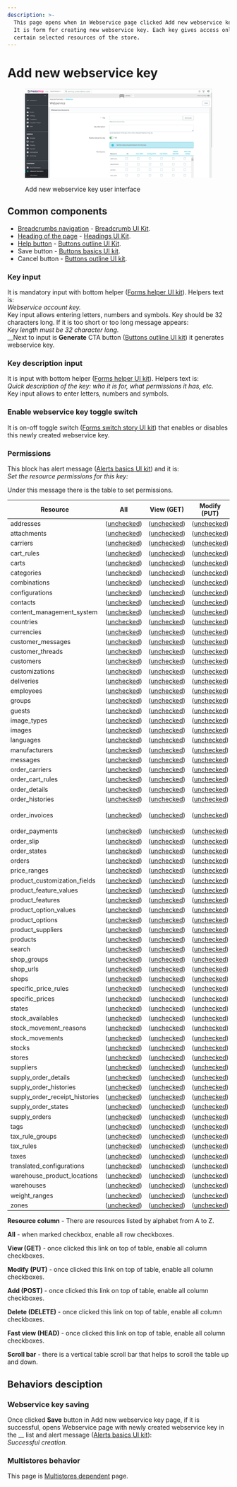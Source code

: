 ```yaml
---
description: >-
  This page opens when in Webservice page clicked Add new webservice key button.
  It is form for creating new webservice key. Each key gives access only to
  certain selected resources of the store.
---
```


# Add new webservice key

<figure><img src="../../../../../../.gitbook/assets/image (1) (2) (2).png" alt=""><figcaption><p>Add new webservice key user interface</p></figcaption></figure>

## Common components

* [Breadcrumbs navigation](../../../../common-components/breadcrumbs.md) - [Breadcrumb UI Kit](https://build.prestashop.com/prestashop-ui-kit/?path=/story/breadcrumb--breadcrumb).
* [Heading of the page](../../../../common-components/heading-of-the-page.md) - [Headings UI Kit](https://build.prestashop.com/prestashop-ui-kit/?path=/story/headings--headings).
* [Help button](../../../../common-components/help-button.md) - [Buttons outline UI Kit](https://build.prestashop.com/prestashop-ui-kit/?path=/story/buttons--outline).
* Save button - [Buttons basics UI kit](https://build.prestashop.com/prestashop-ui-kit/?path=/story/buttons--basics).
* Cancel button - [Buttons outline UI kit](https://build.prestashop.com/prestashop-ui-kit/?path=/story/buttons--outline).

### Key input

It is mandatory input with bottom helper ([Forms helper UI kit](https://build.prestashop.com/prestashop-ui-kit/?path=/story/forms--helpers)). Helpers text is: \
_Webservice account key._ \
Key input allows entering letters, numbers and symbols. Key should be 32 characters long. If it is too short or too long message appears: \
_Key length must be 32 character long._\
__Next to input is **Generate** CTA button ([Buttons outline UI kit](https://build.prestashop.com/prestashop-ui-kit/?path=/story/buttons--outline)) it generates webservice key.

### Key description input

It is input with bottom helper ([Forms helper UI kit](https://build.prestashop.com/prestashop-ui-kit/?path=/story/forms--helpers)). Helpers text is: \
_Quick description of the key: who it is for, what permissions it has, etc._\
Key input allows to enter letters, numbers and symbols.&#x20;

### Enable webservice key toggle switch

It is on-off toggle switch ([Forms switch story UI kit](https://build.prestashop.com/prestashop-ui-kit/?path=/story/forms--switch-story)) that enables or disables this newly created webservice key.

### Permissions

This block has alert message ([Alerts basics UI kit](https://build.prestashop.com/prestashop-ui-kit/?path=/story/alerts--basics)) and it is:\
_Set the resource permissions for this key:_

Under this message there is the table to set permissions.

| Resource                          | All                                                                                                           | View (GET)                                                                                                    | Modify (PUT)                                                                                                  | Add (POST)                                                                                                    | Delete (DELETE)                                                                                               | Fast view (HEAD)                                                                                              |
| --------------------------------- | ------------------------------------------------------------------------------------------------------------- | ------------------------------------------------------------------------------------------------------------- | ------------------------------------------------------------------------------------------------------------- | ------------------------------------------------------------------------------------------------------------- | ------------------------------------------------------------------------------------------------------------- | ------------------------------------------------------------------------------------------------------------- |
| addresses                         | ([unchecked](https://build.prestashop-project.org/prestashop-ui-kit/?path=/story/forms--stylised-checkboxes)) | ([unchecked](https://build.prestashop-project.org/prestashop-ui-kit/?path=/story/forms--stylised-checkboxes)) | ([unchecked](https://build.prestashop-project.org/prestashop-ui-kit/?path=/story/forms--stylised-checkboxes)) | ([unchecked](https://build.prestashop-project.org/prestashop-ui-kit/?path=/story/forms--stylised-checkboxes)) | ([unchecked](https://build.prestashop-project.org/prestashop-ui-kit/?path=/story/forms--stylised-checkboxes)) | ([unchecked](https://build.prestashop-project.org/prestashop-ui-kit/?path=/story/forms--stylised-checkboxes)) |
| attachments                       | ([unchecked](https://build.prestashop-project.org/prestashop-ui-kit/?path=/story/forms--stylised-checkboxes)) | ([unchecked](https://build.prestashop-project.org/prestashop-ui-kit/?path=/story/forms--stylised-checkboxes)) | ([unchecked](https://build.prestashop-project.org/prestashop-ui-kit/?path=/story/forms--stylised-checkboxes)) | ([unchecked](https://build.prestashop-project.org/prestashop-ui-kit/?path=/story/forms--stylised-checkboxes)) | ([unchecked](https://build.prestashop-project.org/prestashop-ui-kit/?path=/story/forms--stylised-checkboxes)) | ([unchecked](https://build.prestashop-project.org/prestashop-ui-kit/?path=/story/forms--stylised-checkboxes)) |
| carriers                          | ([unchecked](https://build.prestashop-project.org/prestashop-ui-kit/?path=/story/forms--stylised-checkboxes)) | ([unchecked](https://build.prestashop-project.org/prestashop-ui-kit/?path=/story/forms--stylised-checkboxes)) | ([unchecked](https://build.prestashop-project.org/prestashop-ui-kit/?path=/story/forms--stylised-checkboxes)) | ([unchecked](https://build.prestashop-project.org/prestashop-ui-kit/?path=/story/forms--stylised-checkboxes)) | ([unchecked](https://build.prestashop-project.org/prestashop-ui-kit/?path=/story/forms--stylised-checkboxes)) | ([unchecked](https://build.prestashop-project.org/prestashop-ui-kit/?path=/story/forms--stylised-checkboxes)) |
| cart\_rules                       | ([unchecked](https://build.prestashop-project.org/prestashop-ui-kit/?path=/story/forms--stylised-checkboxes)) | ([unchecked](https://build.prestashop-project.org/prestashop-ui-kit/?path=/story/forms--stylised-checkboxes)) | ([unchecked](https://build.prestashop-project.org/prestashop-ui-kit/?path=/story/forms--stylised-checkboxes)) | ([unchecked](https://build.prestashop-project.org/prestashop-ui-kit/?path=/story/forms--stylised-checkboxes)) | ([unchecked](https://build.prestashop-project.org/prestashop-ui-kit/?path=/story/forms--stylised-checkboxes)) | ([unchecked](https://build.prestashop-project.org/prestashop-ui-kit/?path=/story/forms--stylised-checkboxes)) |
| carts                             | ([unchecked](https://build.prestashop-project.org/prestashop-ui-kit/?path=/story/forms--stylised-checkboxes)) | ([unchecked](https://build.prestashop-project.org/prestashop-ui-kit/?path=/story/forms--stylised-checkboxes)) | ([unchecked](https://build.prestashop-project.org/prestashop-ui-kit/?path=/story/forms--stylised-checkboxes)) | ([unchecked](https://build.prestashop-project.org/prestashop-ui-kit/?path=/story/forms--stylised-checkboxes)) | ([unchecked](https://build.prestashop-project.org/prestashop-ui-kit/?path=/story/forms--stylised-checkboxes)) | ([unchecked](https://build.prestashop-project.org/prestashop-ui-kit/?path=/story/forms--stylised-checkboxes)) |
| categories                        | ([unchecked](https://build.prestashop-project.org/prestashop-ui-kit/?path=/story/forms--stylised-checkboxes)) | ([unchecked](https://build.prestashop-project.org/prestashop-ui-kit/?path=/story/forms--stylised-checkboxes)) | ([unchecked](https://build.prestashop-project.org/prestashop-ui-kit/?path=/story/forms--stylised-checkboxes)) | ([unchecked](https://build.prestashop-project.org/prestashop-ui-kit/?path=/story/forms--stylised-checkboxes)) | ([unchecked](https://build.prestashop-project.org/prestashop-ui-kit/?path=/story/forms--stylised-checkboxes)) | ([unchecked](https://build.prestashop-project.org/prestashop-ui-kit/?path=/story/forms--stylised-checkboxes)) |
| combinations                      | ([unchecked](https://build.prestashop-project.org/prestashop-ui-kit/?path=/story/forms--stylised-checkboxes)) | ([unchecked](https://build.prestashop-project.org/prestashop-ui-kit/?path=/story/forms--stylised-checkboxes)) | ([unchecked](https://build.prestashop-project.org/prestashop-ui-kit/?path=/story/forms--stylised-checkboxes)) | ([unchecked](https://build.prestashop-project.org/prestashop-ui-kit/?path=/story/forms--stylised-checkboxes)) | ([unchecked](https://build.prestashop-project.org/prestashop-ui-kit/?path=/story/forms--stylised-checkboxes)) | ([unchecked](https://build.prestashop-project.org/prestashop-ui-kit/?path=/story/forms--stylised-checkboxes)) |
| configurations                    | ([unchecked](https://build.prestashop-project.org/prestashop-ui-kit/?path=/story/forms--stylised-checkboxes)) | ([unchecked](https://build.prestashop-project.org/prestashop-ui-kit/?path=/story/forms--stylised-checkboxes)) | ([unchecked](https://build.prestashop-project.org/prestashop-ui-kit/?path=/story/forms--stylised-checkboxes)) | ([unchecked](https://build.prestashop-project.org/prestashop-ui-kit/?path=/story/forms--stylised-checkboxes)) | ([unchecked](https://build.prestashop-project.org/prestashop-ui-kit/?path=/story/forms--stylised-checkboxes)) | ([unchecked](https://build.prestashop-project.org/prestashop-ui-kit/?path=/story/forms--stylised-checkboxes)) |
| contacts                          | ([unchecked](https://build.prestashop-project.org/prestashop-ui-kit/?path=/story/forms--stylised-checkboxes)) | ([unchecked](https://build.prestashop-project.org/prestashop-ui-kit/?path=/story/forms--stylised-checkboxes)) | ([unchecked](https://build.prestashop-project.org/prestashop-ui-kit/?path=/story/forms--stylised-checkboxes)) | ([unchecked](https://build.prestashop-project.org/prestashop-ui-kit/?path=/story/forms--stylised-checkboxes)) | ([unchecked](https://build.prestashop-project.org/prestashop-ui-kit/?path=/story/forms--stylised-checkboxes)) | ([unchecked](https://build.prestashop-project.org/prestashop-ui-kit/?path=/story/forms--stylised-checkboxes)) |
| content\_management\_system       | ([unchecked](https://build.prestashop-project.org/prestashop-ui-kit/?path=/story/forms--stylised-checkboxes)) | ([unchecked](https://build.prestashop-project.org/prestashop-ui-kit/?path=/story/forms--stylised-checkboxes)) | ([unchecked](https://build.prestashop-project.org/prestashop-ui-kit/?path=/story/forms--stylised-checkboxes)) | ([unchecked](https://build.prestashop-project.org/prestashop-ui-kit/?path=/story/forms--stylised-checkboxes)) | ([unchecked](https://build.prestashop-project.org/prestashop-ui-kit/?path=/story/forms--stylised-checkboxes)) | ([unchecked](https://build.prestashop-project.org/prestashop-ui-kit/?path=/story/forms--stylised-checkboxes)) |
| countries                         | ([unchecked](https://build.prestashop-project.org/prestashop-ui-kit/?path=/story/forms--stylised-checkboxes)) | ([unchecked](https://build.prestashop-project.org/prestashop-ui-kit/?path=/story/forms--stylised-checkboxes)) | ([unchecked](https://build.prestashop-project.org/prestashop-ui-kit/?path=/story/forms--stylised-checkboxes)) | ([unchecked](https://build.prestashop-project.org/prestashop-ui-kit/?path=/story/forms--stylised-checkboxes)) | ([unchecked](https://build.prestashop-project.org/prestashop-ui-kit/?path=/story/forms--stylised-checkboxes)) | ([unchecked](https://build.prestashop-project.org/prestashop-ui-kit/?path=/story/forms--stylised-checkboxes)) |
| currencies                        | ([unchecked](https://build.prestashop-project.org/prestashop-ui-kit/?path=/story/forms--stylised-checkboxes)) | ([unchecked](https://build.prestashop-project.org/prestashop-ui-kit/?path=/story/forms--stylised-checkboxes)) | ([unchecked](https://build.prestashop-project.org/prestashop-ui-kit/?path=/story/forms--stylised-checkboxes)) | ([unchecked](https://build.prestashop-project.org/prestashop-ui-kit/?path=/story/forms--stylised-checkboxes)) | ([unchecked](https://build.prestashop-project.org/prestashop-ui-kit/?path=/story/forms--stylised-checkboxes)) | ([unchecked](https://build.prestashop-project.org/prestashop-ui-kit/?path=/story/forms--stylised-checkboxes)) |
| customer\_messages                | ([unchecked](https://build.prestashop-project.org/prestashop-ui-kit/?path=/story/forms--stylised-checkboxes)) | ([unchecked](https://build.prestashop-project.org/prestashop-ui-kit/?path=/story/forms--stylised-checkboxes)) | ([unchecked](https://build.prestashop-project.org/prestashop-ui-kit/?path=/story/forms--stylised-checkboxes)) | ([unchecked](https://build.prestashop-project.org/prestashop-ui-kit/?path=/story/forms--stylised-checkboxes)) | ([unchecked](https://build.prestashop-project.org/prestashop-ui-kit/?path=/story/forms--stylised-checkboxes)) | ([unchecked](https://build.prestashop-project.org/prestashop-ui-kit/?path=/story/forms--stylised-checkboxes)) |
| customer\_threads                 | ([unchecked](https://build.prestashop-project.org/prestashop-ui-kit/?path=/story/forms--stylised-checkboxes)) | ([unchecked](https://build.prestashop-project.org/prestashop-ui-kit/?path=/story/forms--stylised-checkboxes)) | ([unchecked](https://build.prestashop-project.org/prestashop-ui-kit/?path=/story/forms--stylised-checkboxes)) | ([unchecked](https://build.prestashop-project.org/prestashop-ui-kit/?path=/story/forms--stylised-checkboxes)) | ([unchecked](https://build.prestashop-project.org/prestashop-ui-kit/?path=/story/forms--stylised-checkboxes)) | ([unchecked](https://build.prestashop-project.org/prestashop-ui-kit/?path=/story/forms--stylised-checkboxes)) |
| customers                         | ([unchecked](https://build.prestashop-project.org/prestashop-ui-kit/?path=/story/forms--stylised-checkboxes)) | ([unchecked](https://build.prestashop-project.org/prestashop-ui-kit/?path=/story/forms--stylised-checkboxes)) | ([unchecked](https://build.prestashop-project.org/prestashop-ui-kit/?path=/story/forms--stylised-checkboxes)) | ([unchecked](https://build.prestashop-project.org/prestashop-ui-kit/?path=/story/forms--stylised-checkboxes)) | ([unchecked](https://build.prestashop-project.org/prestashop-ui-kit/?path=/story/forms--stylised-checkboxes)) | ([unchecked](https://build.prestashop-project.org/prestashop-ui-kit/?path=/story/forms--stylised-checkboxes)) |
| customizations                    | ([unchecked](https://build.prestashop-project.org/prestashop-ui-kit/?path=/story/forms--stylised-checkboxes)) | ([unchecked](https://build.prestashop-project.org/prestashop-ui-kit/?path=/story/forms--stylised-checkboxes)) | ([unchecked](https://build.prestashop-project.org/prestashop-ui-kit/?path=/story/forms--stylised-checkboxes)) | ([unchecked](https://build.prestashop-project.org/prestashop-ui-kit/?path=/story/forms--stylised-checkboxes)) | ([unchecked](https://build.prestashop-project.org/prestashop-ui-kit/?path=/story/forms--stylised-checkboxes)) | ([unchecked](https://build.prestashop-project.org/prestashop-ui-kit/?path=/story/forms--stylised-checkboxes)) |
| deliveries                        | ([unchecked](https://build.prestashop-project.org/prestashop-ui-kit/?path=/story/forms--stylised-checkboxes)) | ([unchecked](https://build.prestashop-project.org/prestashop-ui-kit/?path=/story/forms--stylised-checkboxes)) | ([unchecked](https://build.prestashop-project.org/prestashop-ui-kit/?path=/story/forms--stylised-checkboxes)) | ([unchecked](https://build.prestashop-project.org/prestashop-ui-kit/?path=/story/forms--stylised-checkboxes)) | ([unchecked](https://build.prestashop-project.org/prestashop-ui-kit/?path=/story/forms--stylised-checkboxes)) | ([unchecked](https://build.prestashop-project.org/prestashop-ui-kit/?path=/story/forms--stylised-checkboxes)) |
| employees                         | ([unchecked](https://build.prestashop-project.org/prestashop-ui-kit/?path=/story/forms--stylised-checkboxes)) | ([unchecked](https://build.prestashop-project.org/prestashop-ui-kit/?path=/story/forms--stylised-checkboxes)) | ([unchecked](https://build.prestashop-project.org/prestashop-ui-kit/?path=/story/forms--stylised-checkboxes)) | ([unchecked](https://build.prestashop-project.org/prestashop-ui-kit/?path=/story/forms--stylised-checkboxes)) | ([unchecked](https://build.prestashop-project.org/prestashop-ui-kit/?path=/story/forms--stylised-checkboxes)) | ([unchecked](https://build.prestashop-project.org/prestashop-ui-kit/?path=/story/forms--stylised-checkboxes)) |
| groups                            | ([unchecked](https://build.prestashop-project.org/prestashop-ui-kit/?path=/story/forms--stylised-checkboxes)) | ([unchecked](https://build.prestashop-project.org/prestashop-ui-kit/?path=/story/forms--stylised-checkboxes)) | ([unchecked](https://build.prestashop-project.org/prestashop-ui-kit/?path=/story/forms--stylised-checkboxes)) | ([unchecked](https://build.prestashop-project.org/prestashop-ui-kit/?path=/story/forms--stylised-checkboxes)) | ([unchecked](https://build.prestashop-project.org/prestashop-ui-kit/?path=/story/forms--stylised-checkboxes)) | ([unchecked](https://build.prestashop-project.org/prestashop-ui-kit/?path=/story/forms--stylised-checkboxes)) |
| guests                            | ([unchecked](https://build.prestashop-project.org/prestashop-ui-kit/?path=/story/forms--stylised-checkboxes)) | ([unchecked](https://build.prestashop-project.org/prestashop-ui-kit/?path=/story/forms--stylised-checkboxes)) | ([unchecked](https://build.prestashop-project.org/prestashop-ui-kit/?path=/story/forms--stylised-checkboxes)) | ([unchecked](https://build.prestashop-project.org/prestashop-ui-kit/?path=/story/forms--stylised-checkboxes)) | ([unchecked](https://build.prestashop-project.org/prestashop-ui-kit/?path=/story/forms--stylised-checkboxes)) | ([unchecked](https://build.prestashop-project.org/prestashop-ui-kit/?path=/story/forms--stylised-checkboxes)) |
| image\_types                      | ([unchecked](https://build.prestashop-project.org/prestashop-ui-kit/?path=/story/forms--stylised-checkboxes)) | ([unchecked](https://build.prestashop-project.org/prestashop-ui-kit/?path=/story/forms--stylised-checkboxes)) | ([unchecked](https://build.prestashop-project.org/prestashop-ui-kit/?path=/story/forms--stylised-checkboxes)) | ([unchecked](https://build.prestashop-project.org/prestashop-ui-kit/?path=/story/forms--stylised-checkboxes)) | ([unchecked](https://build.prestashop-project.org/prestashop-ui-kit/?path=/story/forms--stylised-checkboxes)) | ([unchecked](https://build.prestashop-project.org/prestashop-ui-kit/?path=/story/forms--stylised-checkboxes)) |
| images                            | ([unchecked](https://build.prestashop-project.org/prestashop-ui-kit/?path=/story/forms--stylised-checkboxes)) | ([unchecked](https://build.prestashop-project.org/prestashop-ui-kit/?path=/story/forms--stylised-checkboxes)) | ([unchecked](https://build.prestashop-project.org/prestashop-ui-kit/?path=/story/forms--stylised-checkboxes)) | ([unchecked](https://build.prestashop-project.org/prestashop-ui-kit/?path=/story/forms--stylised-checkboxes)) | ([unchecked](https://build.prestashop-project.org/prestashop-ui-kit/?path=/story/forms--stylised-checkboxes)) | ([unchecked](https://build.prestashop-project.org/prestashop-ui-kit/?path=/story/forms--stylised-checkboxes)) |
| languages                         | ([unchecked](https://build.prestashop-project.org/prestashop-ui-kit/?path=/story/forms--stylised-checkboxes)) | ([unchecked](https://build.prestashop-project.org/prestashop-ui-kit/?path=/story/forms--stylised-checkboxes)) | ([unchecked](https://build.prestashop-project.org/prestashop-ui-kit/?path=/story/forms--stylised-checkboxes)) | ([unchecked](https://build.prestashop-project.org/prestashop-ui-kit/?path=/story/forms--stylised-checkboxes)) | ([unchecked](https://build.prestashop-project.org/prestashop-ui-kit/?path=/story/forms--stylised-checkboxes)) | ([unchecked](https://build.prestashop-project.org/prestashop-ui-kit/?path=/story/forms--stylised-checkboxes)) |
| manufacturers                     | ([unchecked](https://build.prestashop-project.org/prestashop-ui-kit/?path=/story/forms--stylised-checkboxes)) | ([unchecked](https://build.prestashop-project.org/prestashop-ui-kit/?path=/story/forms--stylised-checkboxes)) | ([unchecked](https://build.prestashop-project.org/prestashop-ui-kit/?path=/story/forms--stylised-checkboxes)) | ([unchecked](https://build.prestashop-project.org/prestashop-ui-kit/?path=/story/forms--stylised-checkboxes)) | ([unchecked](https://build.prestashop-project.org/prestashop-ui-kit/?path=/story/forms--stylised-checkboxes)) | ([unchecked](https://build.prestashop-project.org/prestashop-ui-kit/?path=/story/forms--stylised-checkboxes)) |
| messages                          | ([unchecked](https://build.prestashop-project.org/prestashop-ui-kit/?path=/story/forms--stylised-checkboxes)) | ([unchecked](https://build.prestashop-project.org/prestashop-ui-kit/?path=/story/forms--stylised-checkboxes)) | ([unchecked](https://build.prestashop-project.org/prestashop-ui-kit/?path=/story/forms--stylised-checkboxes)) | ([unchecked](https://build.prestashop-project.org/prestashop-ui-kit/?path=/story/forms--stylised-checkboxes)) | ([unchecked](https://build.prestashop-project.org/prestashop-ui-kit/?path=/story/forms--stylised-checkboxes)) | ([unchecked](https://build.prestashop-project.org/prestashop-ui-kit/?path=/story/forms--stylised-checkboxes)) |
| order\_carriers                   | ([unchecked](https://build.prestashop-project.org/prestashop-ui-kit/?path=/story/forms--stylised-checkboxes)) | ([unchecked](https://build.prestashop-project.org/prestashop-ui-kit/?path=/story/forms--stylised-checkboxes)) | ([unchecked](https://build.prestashop-project.org/prestashop-ui-kit/?path=/story/forms--stylised-checkboxes)) | ([unchecked](https://build.prestashop-project.org/prestashop-ui-kit/?path=/story/forms--stylised-checkboxes)) | ([unchecked](https://build.prestashop-project.org/prestashop-ui-kit/?path=/story/forms--stylised-checkboxes)) | ([unchecked](https://build.prestashop-project.org/prestashop-ui-kit/?path=/story/forms--stylised-checkboxes)) |
| order\_cart\_rules                | ([unchecked](https://build.prestashop-project.org/prestashop-ui-kit/?path=/story/forms--stylised-checkboxes)) | ([unchecked](https://build.prestashop-project.org/prestashop-ui-kit/?path=/story/forms--stylised-checkboxes)) | ([unchecked](https://build.prestashop-project.org/prestashop-ui-kit/?path=/story/forms--stylised-checkboxes)) | ([unchecked](https://build.prestashop-project.org/prestashop-ui-kit/?path=/story/forms--stylised-checkboxes)) | ([unchecked](https://build.prestashop-project.org/prestashop-ui-kit/?path=/story/forms--stylised-checkboxes)) | ([unchecked](https://build.prestashop-project.org/prestashop-ui-kit/?path=/story/forms--stylised-checkboxes)) |
| order\_details                    | ([unchecked](https://build.prestashop-project.org/prestashop-ui-kit/?path=/story/forms--stylised-checkboxes)) | ([unchecked](https://build.prestashop-project.org/prestashop-ui-kit/?path=/story/forms--stylised-checkboxes)) | ([unchecked](https://build.prestashop-project.org/prestashop-ui-kit/?path=/story/forms--stylised-checkboxes)) | ([unchecked](https://build.prestashop-project.org/prestashop-ui-kit/?path=/story/forms--stylised-checkboxes)) | ([unchecked](https://build.prestashop-project.org/prestashop-ui-kit/?path=/story/forms--stylised-checkboxes)) | ([unchecked](https://build.prestashop-project.org/prestashop-ui-kit/?path=/story/forms--stylised-checkboxes)) |
| order\_histories                  | ([unchecked](https://build.prestashop-project.org/prestashop-ui-kit/?path=/story/forms--stylised-checkboxes)) | ([unchecked](https://build.prestashop-project.org/prestashop-ui-kit/?path=/story/forms--stylised-checkboxes)) | ([unchecked](https://build.prestashop-project.org/prestashop-ui-kit/?path=/story/forms--stylised-checkboxes)) | ([unchecked](https://build.prestashop-project.org/prestashop-ui-kit/?path=/story/forms--stylised-checkboxes)) | ([unchecked](https://build.prestashop-project.org/prestashop-ui-kit/?path=/story/forms--stylised-checkboxes)) | ([unchecked](https://build.prestashop-project.org/prestashop-ui-kit/?path=/story/forms--stylised-checkboxes)) |
| <p>order_invoices<br></p>         | ([unchecked](https://build.prestashop-project.org/prestashop-ui-kit/?path=/story/forms--stylised-checkboxes)) | ([unchecked](https://build.prestashop-project.org/prestashop-ui-kit/?path=/story/forms--stylised-checkboxes)) | ([unchecked](https://build.prestashop-project.org/prestashop-ui-kit/?path=/story/forms--stylised-checkboxes)) | ([unchecked](https://build.prestashop-project.org/prestashop-ui-kit/?path=/story/forms--stylised-checkboxes)) | ([unchecked](https://build.prestashop-project.org/prestashop-ui-kit/?path=/story/forms--stylised-checkboxes)) | ([unchecked](https://build.prestashop-project.org/prestashop-ui-kit/?path=/story/forms--stylised-checkboxes)) |
| order\_payments                   | ([unchecked](https://build.prestashop-project.org/prestashop-ui-kit/?path=/story/forms--stylised-checkboxes)) | ([unchecked](https://build.prestashop-project.org/prestashop-ui-kit/?path=/story/forms--stylised-checkboxes)) | ([unchecked](https://build.prestashop-project.org/prestashop-ui-kit/?path=/story/forms--stylised-checkboxes)) | ([unchecked](https://build.prestashop-project.org/prestashop-ui-kit/?path=/story/forms--stylised-checkboxes)) | ([unchecked](https://build.prestashop-project.org/prestashop-ui-kit/?path=/story/forms--stylised-checkboxes)) | ([unchecked](https://build.prestashop-project.org/prestashop-ui-kit/?path=/story/forms--stylised-checkboxes)) |
| order\_slip                       | ([unchecked](https://build.prestashop-project.org/prestashop-ui-kit/?path=/story/forms--stylised-checkboxes)) | ([unchecked](https://build.prestashop-project.org/prestashop-ui-kit/?path=/story/forms--stylised-checkboxes)) | ([unchecked](https://build.prestashop-project.org/prestashop-ui-kit/?path=/story/forms--stylised-checkboxes)) | ([unchecked](https://build.prestashop-project.org/prestashop-ui-kit/?path=/story/forms--stylised-checkboxes)) | ([unchecked](https://build.prestashop-project.org/prestashop-ui-kit/?path=/story/forms--stylised-checkboxes)) | ([unchecked](https://build.prestashop-project.org/prestashop-ui-kit/?path=/story/forms--stylised-checkboxes)) |
| order\_states                     | ([unchecked](https://build.prestashop-project.org/prestashop-ui-kit/?path=/story/forms--stylised-checkboxes)) | ([unchecked](https://build.prestashop-project.org/prestashop-ui-kit/?path=/story/forms--stylised-checkboxes)) | ([unchecked](https://build.prestashop-project.org/prestashop-ui-kit/?path=/story/forms--stylised-checkboxes)) | ([unchecked](https://build.prestashop-project.org/prestashop-ui-kit/?path=/story/forms--stylised-checkboxes)) | ([unchecked](https://build.prestashop-project.org/prestashop-ui-kit/?path=/story/forms--stylised-checkboxes)) | ([unchecked](https://build.prestashop-project.org/prestashop-ui-kit/?path=/story/forms--stylised-checkboxes)) |
| orders                            | ([unchecked](https://build.prestashop-project.org/prestashop-ui-kit/?path=/story/forms--stylised-checkboxes)) | ([unchecked](https://build.prestashop-project.org/prestashop-ui-kit/?path=/story/forms--stylised-checkboxes)) | ([unchecked](https://build.prestashop-project.org/prestashop-ui-kit/?path=/story/forms--stylised-checkboxes)) | ([unchecked](https://build.prestashop-project.org/prestashop-ui-kit/?path=/story/forms--stylised-checkboxes)) | ([unchecked](https://build.prestashop-project.org/prestashop-ui-kit/?path=/story/forms--stylised-checkboxes)) | ([unchecked](https://build.prestashop-project.org/prestashop-ui-kit/?path=/story/forms--stylised-checkboxes)) |
| price\_ranges                     | ([unchecked](https://build.prestashop-project.org/prestashop-ui-kit/?path=/story/forms--stylised-checkboxes)) | ([unchecked](https://build.prestashop-project.org/prestashop-ui-kit/?path=/story/forms--stylised-checkboxes)) | ([unchecked](https://build.prestashop-project.org/prestashop-ui-kit/?path=/story/forms--stylised-checkboxes)) | ([unchecked](https://build.prestashop-project.org/prestashop-ui-kit/?path=/story/forms--stylised-checkboxes)) | ([unchecked](https://build.prestashop-project.org/prestashop-ui-kit/?path=/story/forms--stylised-checkboxes)) | ([unchecked](https://build.prestashop-project.org/prestashop-ui-kit/?path=/story/forms--stylised-checkboxes)) |
| product\_customization\_fields    | ([unchecked](https://build.prestashop-project.org/prestashop-ui-kit/?path=/story/forms--stylised-checkboxes)) | ([unchecked](https://build.prestashop-project.org/prestashop-ui-kit/?path=/story/forms--stylised-checkboxes)) | ([unchecked](https://build.prestashop-project.org/prestashop-ui-kit/?path=/story/forms--stylised-checkboxes)) | ([unchecked](https://build.prestashop-project.org/prestashop-ui-kit/?path=/story/forms--stylised-checkboxes)) | ([unchecked](https://build.prestashop-project.org/prestashop-ui-kit/?path=/story/forms--stylised-checkboxes)) | ([unchecked](https://build.prestashop-project.org/prestashop-ui-kit/?path=/story/forms--stylised-checkboxes)) |
| product\_feature\_values          | ([unchecked](https://build.prestashop-project.org/prestashop-ui-kit/?path=/story/forms--stylised-checkboxes)) | ([unchecked](https://build.prestashop-project.org/prestashop-ui-kit/?path=/story/forms--stylised-checkboxes)) | ([unchecked](https://build.prestashop-project.org/prestashop-ui-kit/?path=/story/forms--stylised-checkboxes)) | ([unchecked](https://build.prestashop-project.org/prestashop-ui-kit/?path=/story/forms--stylised-checkboxes)) | ([unchecked](https://build.prestashop-project.org/prestashop-ui-kit/?path=/story/forms--stylised-checkboxes)) | ([unchecked](https://build.prestashop-project.org/prestashop-ui-kit/?path=/story/forms--stylised-checkboxes)) |
| product\_features                 | ([unchecked](https://build.prestashop-project.org/prestashop-ui-kit/?path=/story/forms--stylised-checkboxes)) | ([unchecked](https://build.prestashop-project.org/prestashop-ui-kit/?path=/story/forms--stylised-checkboxes)) | ([unchecked](https://build.prestashop-project.org/prestashop-ui-kit/?path=/story/forms--stylised-checkboxes)) | ([unchecked](https://build.prestashop-project.org/prestashop-ui-kit/?path=/story/forms--stylised-checkboxes)) | ([unchecked](https://build.prestashop-project.org/prestashop-ui-kit/?path=/story/forms--stylised-checkboxes)) | ([unchecked](https://build.prestashop-project.org/prestashop-ui-kit/?path=/story/forms--stylised-checkboxes)) |
| product\_option\_values           | ([unchecked](https://build.prestashop-project.org/prestashop-ui-kit/?path=/story/forms--stylised-checkboxes)) | ([unchecked](https://build.prestashop-project.org/prestashop-ui-kit/?path=/story/forms--stylised-checkboxes)) | ([unchecked](https://build.prestashop-project.org/prestashop-ui-kit/?path=/story/forms--stylised-checkboxes)) | ([unchecked](https://build.prestashop-project.org/prestashop-ui-kit/?path=/story/forms--stylised-checkboxes)) | ([unchecked](https://build.prestashop-project.org/prestashop-ui-kit/?path=/story/forms--stylised-checkboxes)) | ([unchecked](https://build.prestashop-project.org/prestashop-ui-kit/?path=/story/forms--stylised-checkboxes)) |
| product\_options                  | ([unchecked](https://build.prestashop-project.org/prestashop-ui-kit/?path=/story/forms--stylised-checkboxes)) | ([unchecked](https://build.prestashop-project.org/prestashop-ui-kit/?path=/story/forms--stylised-checkboxes)) | ([unchecked](https://build.prestashop-project.org/prestashop-ui-kit/?path=/story/forms--stylised-checkboxes)) | ([unchecked](https://build.prestashop-project.org/prestashop-ui-kit/?path=/story/forms--stylised-checkboxes)) | ([unchecked](https://build.prestashop-project.org/prestashop-ui-kit/?path=/story/forms--stylised-checkboxes)) | ([unchecked](https://build.prestashop-project.org/prestashop-ui-kit/?path=/story/forms--stylised-checkboxes)) |
| product\_suppliers                | ([unchecked](https://build.prestashop-project.org/prestashop-ui-kit/?path=/story/forms--stylised-checkboxes)) | ([unchecked](https://build.prestashop-project.org/prestashop-ui-kit/?path=/story/forms--stylised-checkboxes)) | ([unchecked](https://build.prestashop-project.org/prestashop-ui-kit/?path=/story/forms--stylised-checkboxes)) | ([unchecked](https://build.prestashop-project.org/prestashop-ui-kit/?path=/story/forms--stylised-checkboxes)) | ([unchecked](https://build.prestashop-project.org/prestashop-ui-kit/?path=/story/forms--stylised-checkboxes)) | ([unchecked](https://build.prestashop-project.org/prestashop-ui-kit/?path=/story/forms--stylised-checkboxes)) |
| products                          | ([unchecked](https://build.prestashop-project.org/prestashop-ui-kit/?path=/story/forms--stylised-checkboxes)) | ([unchecked](https://build.prestashop-project.org/prestashop-ui-kit/?path=/story/forms--stylised-checkboxes)) | ([unchecked](https://build.prestashop-project.org/prestashop-ui-kit/?path=/story/forms--stylised-checkboxes)) | ([unchecked](https://build.prestashop-project.org/prestashop-ui-kit/?path=/story/forms--stylised-checkboxes)) | ([unchecked](https://build.prestashop-project.org/prestashop-ui-kit/?path=/story/forms--stylised-checkboxes)) | ([unchecked](https://build.prestashop-project.org/prestashop-ui-kit/?path=/story/forms--stylised-checkboxes)) |
| search                            | ([unchecked](https://build.prestashop-project.org/prestashop-ui-kit/?path=/story/forms--stylised-checkboxes)) | ([unchecked](https://build.prestashop-project.org/prestashop-ui-kit/?path=/story/forms--stylised-checkboxes)) | ([unchecked](https://build.prestashop-project.org/prestashop-ui-kit/?path=/story/forms--stylised-checkboxes)) | ([unchecked](https://build.prestashop-project.org/prestashop-ui-kit/?path=/story/forms--stylised-checkboxes)) | ([unchecked](https://build.prestashop-project.org/prestashop-ui-kit/?path=/story/forms--stylised-checkboxes)) | ([unchecked](https://build.prestashop-project.org/prestashop-ui-kit/?path=/story/forms--stylised-checkboxes)) |
| shop\_groups                      | ([unchecked](https://build.prestashop-project.org/prestashop-ui-kit/?path=/story/forms--stylised-checkboxes)) | ([unchecked](https://build.prestashop-project.org/prestashop-ui-kit/?path=/story/forms--stylised-checkboxes)) | ([unchecked](https://build.prestashop-project.org/prestashop-ui-kit/?path=/story/forms--stylised-checkboxes)) | ([unchecked](https://build.prestashop-project.org/prestashop-ui-kit/?path=/story/forms--stylised-checkboxes)) | ([unchecked](https://build.prestashop-project.org/prestashop-ui-kit/?path=/story/forms--stylised-checkboxes)) | ([unchecked](https://build.prestashop-project.org/prestashop-ui-kit/?path=/story/forms--stylised-checkboxes)) |
| shop\_urls                        | ([unchecked](https://build.prestashop-project.org/prestashop-ui-kit/?path=/story/forms--stylised-checkboxes)) | ([unchecked](https://build.prestashop-project.org/prestashop-ui-kit/?path=/story/forms--stylised-checkboxes)) | ([unchecked](https://build.prestashop-project.org/prestashop-ui-kit/?path=/story/forms--stylised-checkboxes)) | ([unchecked](https://build.prestashop-project.org/prestashop-ui-kit/?path=/story/forms--stylised-checkboxes)) | ([unchecked](https://build.prestashop-project.org/prestashop-ui-kit/?path=/story/forms--stylised-checkboxes)) | ([unchecked](https://build.prestashop-project.org/prestashop-ui-kit/?path=/story/forms--stylised-checkboxes)) |
| shops                             | ([unchecked](https://build.prestashop-project.org/prestashop-ui-kit/?path=/story/forms--stylised-checkboxes)) | ([unchecked](https://build.prestashop-project.org/prestashop-ui-kit/?path=/story/forms--stylised-checkboxes)) | ([unchecked](https://build.prestashop-project.org/prestashop-ui-kit/?path=/story/forms--stylised-checkboxes)) | ([unchecked](https://build.prestashop-project.org/prestashop-ui-kit/?path=/story/forms--stylised-checkboxes)) | ([unchecked](https://build.prestashop-project.org/prestashop-ui-kit/?path=/story/forms--stylised-checkboxes)) | ([unchecked](https://build.prestashop-project.org/prestashop-ui-kit/?path=/story/forms--stylised-checkboxes)) |
| specific\_price\_rules            | ([unchecked](https://build.prestashop-project.org/prestashop-ui-kit/?path=/story/forms--stylised-checkboxes)) | ([unchecked](https://build.prestashop-project.org/prestashop-ui-kit/?path=/story/forms--stylised-checkboxes)) | ([unchecked](https://build.prestashop-project.org/prestashop-ui-kit/?path=/story/forms--stylised-checkboxes)) | ([unchecked](https://build.prestashop-project.org/prestashop-ui-kit/?path=/story/forms--stylised-checkboxes)) | ([unchecked](https://build.prestashop-project.org/prestashop-ui-kit/?path=/story/forms--stylised-checkboxes)) | ([unchecked](https://build.prestashop-project.org/prestashop-ui-kit/?path=/story/forms--stylised-checkboxes)) |
| specific\_prices                  | ([unchecked](https://build.prestashop-project.org/prestashop-ui-kit/?path=/story/forms--stylised-checkboxes)) | ([unchecked](https://build.prestashop-project.org/prestashop-ui-kit/?path=/story/forms--stylised-checkboxes)) | ([unchecked](https://build.prestashop-project.org/prestashop-ui-kit/?path=/story/forms--stylised-checkboxes)) | ([unchecked](https://build.prestashop-project.org/prestashop-ui-kit/?path=/story/forms--stylised-checkboxes)) | ([unchecked](https://build.prestashop-project.org/prestashop-ui-kit/?path=/story/forms--stylised-checkboxes)) | ([unchecked](https://build.prestashop-project.org/prestashop-ui-kit/?path=/story/forms--stylised-checkboxes)) |
| states                            | ([unchecked](https://build.prestashop-project.org/prestashop-ui-kit/?path=/story/forms--stylised-checkboxes)) | ([unchecked](https://build.prestashop-project.org/prestashop-ui-kit/?path=/story/forms--stylised-checkboxes)) | ([unchecked](https://build.prestashop-project.org/prestashop-ui-kit/?path=/story/forms--stylised-checkboxes)) | ([unchecked](https://build.prestashop-project.org/prestashop-ui-kit/?path=/story/forms--stylised-checkboxes)) | ([unchecked](https://build.prestashop-project.org/prestashop-ui-kit/?path=/story/forms--stylised-checkboxes)) | ([unchecked](https://build.prestashop-project.org/prestashop-ui-kit/?path=/story/forms--stylised-checkboxes)) |
| stock\_availables                 | ([unchecked](https://build.prestashop-project.org/prestashop-ui-kit/?path=/story/forms--stylised-checkboxes)) | ([unchecked](https://build.prestashop-project.org/prestashop-ui-kit/?path=/story/forms--stylised-checkboxes)) | ([unchecked](https://build.prestashop-project.org/prestashop-ui-kit/?path=/story/forms--stylised-checkboxes)) | ([unchecked](https://build.prestashop-project.org/prestashop-ui-kit/?path=/story/forms--stylised-checkboxes)) | ([unchecked](https://build.prestashop-project.org/prestashop-ui-kit/?path=/story/forms--stylised-checkboxes)) | ([unchecked](https://build.prestashop-project.org/prestashop-ui-kit/?path=/story/forms--stylised-checkboxes)) |
| stock\_movement\_reasons          | ([unchecked](https://build.prestashop-project.org/prestashop-ui-kit/?path=/story/forms--stylised-checkboxes)) | ([unchecked](https://build.prestashop-project.org/prestashop-ui-kit/?path=/story/forms--stylised-checkboxes)) | ([unchecked](https://build.prestashop-project.org/prestashop-ui-kit/?path=/story/forms--stylised-checkboxes)) | ([unchecked](https://build.prestashop-project.org/prestashop-ui-kit/?path=/story/forms--stylised-checkboxes)) | ([unchecked](https://build.prestashop-project.org/prestashop-ui-kit/?path=/story/forms--stylised-checkboxes)) | ([unchecked](https://build.prestashop-project.org/prestashop-ui-kit/?path=/story/forms--stylised-checkboxes)) |
| stock\_movements                  | ([unchecked](https://build.prestashop-project.org/prestashop-ui-kit/?path=/story/forms--stylised-checkboxes)) | ([unchecked](https://build.prestashop-project.org/prestashop-ui-kit/?path=/story/forms--stylised-checkboxes)) | ([unchecked](https://build.prestashop-project.org/prestashop-ui-kit/?path=/story/forms--stylised-checkboxes)) | ([unchecked](https://build.prestashop-project.org/prestashop-ui-kit/?path=/story/forms--stylised-checkboxes)) | ([unchecked](https://build.prestashop-project.org/prestashop-ui-kit/?path=/story/forms--stylised-checkboxes)) | ([unchecked](https://build.prestashop-project.org/prestashop-ui-kit/?path=/story/forms--stylised-checkboxes)) |
| stocks                            | ([unchecked](https://build.prestashop-project.org/prestashop-ui-kit/?path=/story/forms--stylised-checkboxes)) | ([unchecked](https://build.prestashop-project.org/prestashop-ui-kit/?path=/story/forms--stylised-checkboxes)) | ([unchecked](https://build.prestashop-project.org/prestashop-ui-kit/?path=/story/forms--stylised-checkboxes)) | ([unchecked](https://build.prestashop-project.org/prestashop-ui-kit/?path=/story/forms--stylised-checkboxes)) | ([unchecked](https://build.prestashop-project.org/prestashop-ui-kit/?path=/story/forms--stylised-checkboxes)) | ([unchecked](https://build.prestashop-project.org/prestashop-ui-kit/?path=/story/forms--stylised-checkboxes)) |
| stores                            | ([unchecked](https://build.prestashop-project.org/prestashop-ui-kit/?path=/story/forms--stylised-checkboxes)) | ([unchecked](https://build.prestashop-project.org/prestashop-ui-kit/?path=/story/forms--stylised-checkboxes)) | ([unchecked](https://build.prestashop-project.org/prestashop-ui-kit/?path=/story/forms--stylised-checkboxes)) | ([unchecked](https://build.prestashop-project.org/prestashop-ui-kit/?path=/story/forms--stylised-checkboxes)) | ([unchecked](https://build.prestashop-project.org/prestashop-ui-kit/?path=/story/forms--stylised-checkboxes)) | ([unchecked](https://build.prestashop-project.org/prestashop-ui-kit/?path=/story/forms--stylised-checkboxes)) |
| suppliers                         | ([unchecked](https://build.prestashop-project.org/prestashop-ui-kit/?path=/story/forms--stylised-checkboxes)) | ([unchecked](https://build.prestashop-project.org/prestashop-ui-kit/?path=/story/forms--stylised-checkboxes)) | ([unchecked](https://build.prestashop-project.org/prestashop-ui-kit/?path=/story/forms--stylised-checkboxes)) | ([unchecked](https://build.prestashop-project.org/prestashop-ui-kit/?path=/story/forms--stylised-checkboxes)) | ([unchecked](https://build.prestashop-project.org/prestashop-ui-kit/?path=/story/forms--stylised-checkboxes)) | ([unchecked](https://build.prestashop-project.org/prestashop-ui-kit/?path=/story/forms--stylised-checkboxes)) |
| supply\_order\_details            | ([unchecked](https://build.prestashop-project.org/prestashop-ui-kit/?path=/story/forms--stylised-checkboxes)) | ([unchecked](https://build.prestashop-project.org/prestashop-ui-kit/?path=/story/forms--stylised-checkboxes)) | ([unchecked](https://build.prestashop-project.org/prestashop-ui-kit/?path=/story/forms--stylised-checkboxes)) | ([unchecked](https://build.prestashop-project.org/prestashop-ui-kit/?path=/story/forms--stylised-checkboxes)) | ([unchecked](https://build.prestashop-project.org/prestashop-ui-kit/?path=/story/forms--stylised-checkboxes)) | ([unchecked](https://build.prestashop-project.org/prestashop-ui-kit/?path=/story/forms--stylised-checkboxes)) |
| supply\_order\_histories          | ([unchecked](https://build.prestashop-project.org/prestashop-ui-kit/?path=/story/forms--stylised-checkboxes)) | ([unchecked](https://build.prestashop-project.org/prestashop-ui-kit/?path=/story/forms--stylised-checkboxes)) | ([unchecked](https://build.prestashop-project.org/prestashop-ui-kit/?path=/story/forms--stylised-checkboxes)) | ([unchecked](https://build.prestashop-project.org/prestashop-ui-kit/?path=/story/forms--stylised-checkboxes)) | ([unchecked](https://build.prestashop-project.org/prestashop-ui-kit/?path=/story/forms--stylised-checkboxes)) | ([unchecked](https://build.prestashop-project.org/prestashop-ui-kit/?path=/story/forms--stylised-checkboxes)) |
| supply\_order\_receipt\_histories | ([unchecked](https://build.prestashop-project.org/prestashop-ui-kit/?path=/story/forms--stylised-checkboxes)) | ([unchecked](https://build.prestashop-project.org/prestashop-ui-kit/?path=/story/forms--stylised-checkboxes)) | ([unchecked](https://build.prestashop-project.org/prestashop-ui-kit/?path=/story/forms--stylised-checkboxes)) | ([unchecked](https://build.prestashop-project.org/prestashop-ui-kit/?path=/story/forms--stylised-checkboxes)) | ([unchecked](https://build.prestashop-project.org/prestashop-ui-kit/?path=/story/forms--stylised-checkboxes)) | ([unchecked](https://build.prestashop-project.org/prestashop-ui-kit/?path=/story/forms--stylised-checkboxes)) |
| supply\_order\_states             | ([unchecked](https://build.prestashop-project.org/prestashop-ui-kit/?path=/story/forms--stylised-checkboxes)) | ([unchecked](https://build.prestashop-project.org/prestashop-ui-kit/?path=/story/forms--stylised-checkboxes)) | ([unchecked](https://build.prestashop-project.org/prestashop-ui-kit/?path=/story/forms--stylised-checkboxes)) | ([unchecked](https://build.prestashop-project.org/prestashop-ui-kit/?path=/story/forms--stylised-checkboxes)) | ([unchecked](https://build.prestashop-project.org/prestashop-ui-kit/?path=/story/forms--stylised-checkboxes)) | ([unchecked](https://build.prestashop-project.org/prestashop-ui-kit/?path=/story/forms--stylised-checkboxes)) |
| supply\_orders                    | ([unchecked](https://build.prestashop-project.org/prestashop-ui-kit/?path=/story/forms--stylised-checkboxes)) | ([unchecked](https://build.prestashop-project.org/prestashop-ui-kit/?path=/story/forms--stylised-checkboxes)) | ([unchecked](https://build.prestashop-project.org/prestashop-ui-kit/?path=/story/forms--stylised-checkboxes)) | ([unchecked](https://build.prestashop-project.org/prestashop-ui-kit/?path=/story/forms--stylised-checkboxes)) | ([unchecked](https://build.prestashop-project.org/prestashop-ui-kit/?path=/story/forms--stylised-checkboxes)) | ([unchecked](https://build.prestashop-project.org/prestashop-ui-kit/?path=/story/forms--stylised-checkboxes)) |
| tags                              | ([unchecked](https://build.prestashop-project.org/prestashop-ui-kit/?path=/story/forms--stylised-checkboxes)) | ([unchecked](https://build.prestashop-project.org/prestashop-ui-kit/?path=/story/forms--stylised-checkboxes)) | ([unchecked](https://build.prestashop-project.org/prestashop-ui-kit/?path=/story/forms--stylised-checkboxes)) | ([unchecked](https://build.prestashop-project.org/prestashop-ui-kit/?path=/story/forms--stylised-checkboxes)) | ([unchecked](https://build.prestashop-project.org/prestashop-ui-kit/?path=/story/forms--stylised-checkboxes)) | ([unchecked](https://build.prestashop-project.org/prestashop-ui-kit/?path=/story/forms--stylised-checkboxes)) |
| tax\_rule\_groups                 | ([unchecked](https://build.prestashop-project.org/prestashop-ui-kit/?path=/story/forms--stylised-checkboxes)) | ([unchecked](https://build.prestashop-project.org/prestashop-ui-kit/?path=/story/forms--stylised-checkboxes)) | ([unchecked](https://build.prestashop-project.org/prestashop-ui-kit/?path=/story/forms--stylised-checkboxes)) | ([unchecked](https://build.prestashop-project.org/prestashop-ui-kit/?path=/story/forms--stylised-checkboxes)) | ([unchecked](https://build.prestashop-project.org/prestashop-ui-kit/?path=/story/forms--stylised-checkboxes)) | ([unchecked](https://build.prestashop-project.org/prestashop-ui-kit/?path=/story/forms--stylised-checkboxes)) |
| tax\_rules                        | ([unchecked](https://build.prestashop-project.org/prestashop-ui-kit/?path=/story/forms--stylised-checkboxes)) | ([unchecked](https://build.prestashop-project.org/prestashop-ui-kit/?path=/story/forms--stylised-checkboxes)) | ([unchecked](https://build.prestashop-project.org/prestashop-ui-kit/?path=/story/forms--stylised-checkboxes)) | ([unchecked](https://build.prestashop-project.org/prestashop-ui-kit/?path=/story/forms--stylised-checkboxes)) | ([unchecked](https://build.prestashop-project.org/prestashop-ui-kit/?path=/story/forms--stylised-checkboxes)) | ([unchecked](https://build.prestashop-project.org/prestashop-ui-kit/?path=/story/forms--stylised-checkboxes)) |
| taxes                             | ([unchecked](https://build.prestashop-project.org/prestashop-ui-kit/?path=/story/forms--stylised-checkboxes)) | ([unchecked](https://build.prestashop-project.org/prestashop-ui-kit/?path=/story/forms--stylised-checkboxes)) | ([unchecked](https://build.prestashop-project.org/prestashop-ui-kit/?path=/story/forms--stylised-checkboxes)) | ([unchecked](https://build.prestashop-project.org/prestashop-ui-kit/?path=/story/forms--stylised-checkboxes)) | ([unchecked](https://build.prestashop-project.org/prestashop-ui-kit/?path=/story/forms--stylised-checkboxes)) | ([unchecked](https://build.prestashop-project.org/prestashop-ui-kit/?path=/story/forms--stylised-checkboxes)) |
| translated\_configurations        | ([unchecked](https://build.prestashop-project.org/prestashop-ui-kit/?path=/story/forms--stylised-checkboxes)) | ([unchecked](https://build.prestashop-project.org/prestashop-ui-kit/?path=/story/forms--stylised-checkboxes)) | ([unchecked](https://build.prestashop-project.org/prestashop-ui-kit/?path=/story/forms--stylised-checkboxes)) | ([unchecked](https://build.prestashop-project.org/prestashop-ui-kit/?path=/story/forms--stylised-checkboxes)) | ([unchecked](https://build.prestashop-project.org/prestashop-ui-kit/?path=/story/forms--stylised-checkboxes)) | ([unchecked](https://build.prestashop-project.org/prestashop-ui-kit/?path=/story/forms--stylised-checkboxes)) |
| warehouse\_product\_locations     | ([unchecked](https://build.prestashop-project.org/prestashop-ui-kit/?path=/story/forms--stylised-checkboxes)) | ([unchecked](https://build.prestashop-project.org/prestashop-ui-kit/?path=/story/forms--stylised-checkboxes)) | ([unchecked](https://build.prestashop-project.org/prestashop-ui-kit/?path=/story/forms--stylised-checkboxes)) | ([unchecked](https://build.prestashop-project.org/prestashop-ui-kit/?path=/story/forms--stylised-checkboxes)) | ([unchecked](https://build.prestashop-project.org/prestashop-ui-kit/?path=/story/forms--stylised-checkboxes)) | ([unchecked](https://build.prestashop-project.org/prestashop-ui-kit/?path=/story/forms--stylised-checkboxes)) |
| warehouses                        | ([unchecked](https://build.prestashop-project.org/prestashop-ui-kit/?path=/story/forms--stylised-checkboxes)) | ([unchecked](https://build.prestashop-project.org/prestashop-ui-kit/?path=/story/forms--stylised-checkboxes)) | ([unchecked](https://build.prestashop-project.org/prestashop-ui-kit/?path=/story/forms--stylised-checkboxes)) | ([unchecked](https://build.prestashop-project.org/prestashop-ui-kit/?path=/story/forms--stylised-checkboxes)) | ([unchecked](https://build.prestashop-project.org/prestashop-ui-kit/?path=/story/forms--stylised-checkboxes)) | ([unchecked](https://build.prestashop-project.org/prestashop-ui-kit/?path=/story/forms--stylised-checkboxes)) |
| weight\_ranges                    | ([unchecked](https://build.prestashop-project.org/prestashop-ui-kit/?path=/story/forms--stylised-checkboxes)) | ([unchecked](https://build.prestashop-project.org/prestashop-ui-kit/?path=/story/forms--stylised-checkboxes)) | ([unchecked](https://build.prestashop-project.org/prestashop-ui-kit/?path=/story/forms--stylised-checkboxes)) | ([unchecked](https://build.prestashop-project.org/prestashop-ui-kit/?path=/story/forms--stylised-checkboxes)) | ([unchecked](https://build.prestashop-project.org/prestashop-ui-kit/?path=/story/forms--stylised-checkboxes)) | ([unchecked](https://build.prestashop-project.org/prestashop-ui-kit/?path=/story/forms--stylised-checkboxes)) |
| zones                             | ([unchecked](https://build.prestashop-project.org/prestashop-ui-kit/?path=/story/forms--stylised-checkboxes)) | ([unchecked](https://build.prestashop-project.org/prestashop-ui-kit/?path=/story/forms--stylised-checkboxes)) | ([unchecked](https://build.prestashop-project.org/prestashop-ui-kit/?path=/story/forms--stylised-checkboxes)) | ([unchecked](https://build.prestashop-project.org/prestashop-ui-kit/?path=/story/forms--stylised-checkboxes)) | ([unchecked](https://build.prestashop-project.org/prestashop-ui-kit/?path=/story/forms--stylised-checkboxes)) | ([unchecked](https://build.prestashop-project.org/prestashop-ui-kit/?path=/story/forms--stylised-checkboxes)) |

**Resource column** - There are resources listed by alphabet from A to Z.

**All** - when marked checkbox, enable all row checkboxes.

**View (GET)** - once clicked this link on top of table, enable all column checkboxes.

**Modify (PUT)** - once clicked this link on top of table, enable all column checkboxes.

**Add (POST)** - once clicked this link on top of table, enable all column checkboxes.

**Delete (DELETE)** - once clicked this link on top of table, enable all column checkboxes.

**Fast view (HEAD)** - once clicked this link on top of table, enable all column checkboxes.

**Scroll bar** - there is a vertical table scroll bar that helps to scroll the table up and down.

###

## Behaviors desciption

### Webservice key saving

Once clicked **Save** button in Add new webservice key page, if it is successful, opens Webservice page with newly created webservice key in the __ list and alert message ([Alerts basics UI kit](https://build.prestashop.com/prestashop-ui-kit/?path=/story/alerts--basics)):\
_Successful creation._

### Multistores behavior

This page is [Multistores dependent](../../../../common-components/multistores-dependent.md) page.
